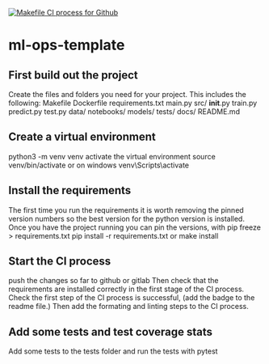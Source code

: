 [![Makefile CI process for Github](https://github.com/ant358/ml-ops-template/actions/workflows/devops-github.yml/badge.svg)](https://github.com/ant358/ml-ops-template/actions/workflows/devops-github.yml)

# ml-ops-template

## First build out the project 
Create the files and folders you need for your project.  This includes the following:
Makefile
Dockerfile
requirements.txt
main.py
src/
    __init__.py
    train.py
    predict.py
    test.py
data/
notebooks/
models/
tests/
docs/
README.md

## Create a virtual environment
python3 -m venv venv
activate the virtual environment
source venv/bin/activate or on windows venv\Scripts\activate

## Install the requirements
The first time you run the requirements it is worth removing the pinned version numbers so the best version for the python version is installed.  Once you have the project running you can pin the versions, with pip freeze > requirements.txt
pip install -r requirements.txt
or make install

## Start the CI process  
push the changes so far to github or gitlab
Then check that the requirements are installed correctly in the first stage of the CI process.
Check the first step of the CI process is successful, (add the badge to the readme file.)
Then add the formating and linting steps to the CI process.

## Add some tests and test coverage stats
Add some tests to the tests folder and run the tests with pytest
